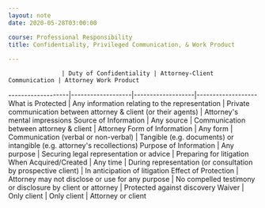 ```yaml
---
layout: note
date: 2020-05-28T03:00:00

course: Professional Responsibility
title: Confidentiality, Privileged Communication, & Work Product 
    
---
```


                   | Duty of Confidentiality | Attorney-Client Communication | Attorney Work Product 
-------------------|-------------------|-------------------|-------------------
 What is Protected | Any information relating to the representation | Private communication between attorney & client (or their agents) | Attorney's mental impressions 
 Source of Information | Any source | Communication between attorney & client  |  Attorney 
 Form of Information | Any form | Communication (verbal or non-verbal)  |  Tangible (e.g. documents) or intangible (e.g. attorney's recollections)
 Purpose of Information | Any purpose | Securing legal representation or advice  |  Preparing for litigation 
 When Acquired/Created | Any time | During representation (or consultation by prospective client) |  In anticipation of litigation 
 Effect of Protection | Attorney may not disclose or use for any purpose | No compelled testimony or disclosure by client or attorney | Protected against discovery
 Waiver | Only client | Only client | Attorney or client